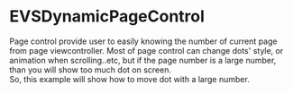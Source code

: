 # EVSDynamicPageControl

 Page control provide user to easily knowing the number of current page from page viewcontroller.
 Most of page control can change dots' style, or animation when scrolling..etc, but if the page number is a large number, 
 than you will show too much dot on screen.<br>
 So, this example will show how to move dot with a large number.
